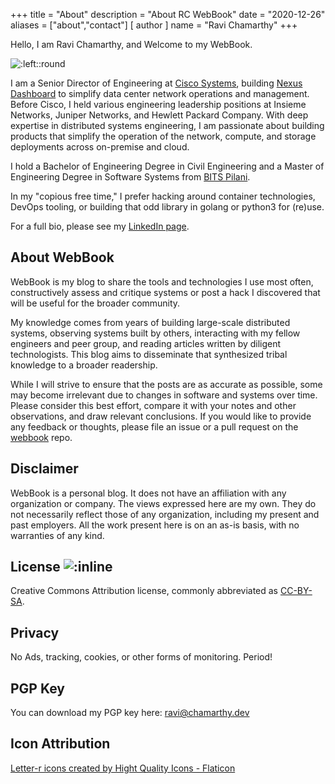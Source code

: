 +++
title = "About"
description = "About RC WebBook"
date = "2020-12-26"
aliases = ["about","contact"]
[ author ]
  name = "Ravi Chamarthy"
+++

Hello, I am Ravi Chamarthy, and Welcome to my WebBook.

![:left::round](https://avatars3.githubusercontent.com/u/819205?s=400&u=2f61ca4eb7305bdb5dd9256416074476d3545a79&v=4)

I am a Senior Director of Engineering at [Cisco Systems](https://www.cisco.com),
building [Nexus Dashboard](https://www.cisco.com/go/nexusdashboard)
to simplify data center network operations and management. Before Cisco, I held
various engineering leadership positions at Insieme Networks, Juniper Networks,
and Hewlett Packard Company. With deep expertise in distributed systems
engineering, I am passionate about building products that simplify the operation
of the network, compute, and storage deployments across on-premise and cloud.

I hold a Bachelor of Engineering Degree in Civil Engineering and a Master of
Engineering Degree in Software Systems from [BITS Pilani](https://bits-pilani.ac.in/).

In my "copious free time," I prefer hacking around container technologies,
DevOps tooling, or building that odd library in golang or python3 for (re)use.

For a full bio, please see my [LinkedIn page](https://linkedin.com/in/ravinag).

## About WebBook

WebBook is my blog to share the tools and technologies I use most often,
constructively assess and critique systems or post a hack I discovered that will
be useful for the broader community.

My knowledge comes from years of building large-scale distributed systems,
observing systems built by others, interacting with my fellow engineers and peer
group, and reading articles written by diligent technologists. This blog
aims to disseminate that synthesized tribal knowledge to a broader
readership.

While I will strive to ensure that the posts are as accurate as possible, some
may become irrelevant due to changes in software and systems over time. Please
consider this best effort, compare it with your notes and other observations,
and draw relevant conclusions. If you would like to provide any feedback or
thoughts, please file an issue or a pull request on the
[webbook](https://github.com/rchamarthy/webbook) repo.

## Disclaimer

WebBook is a personal blog. It does not have an affiliation with any
organization or company. The views expressed here are my own. They do not
necessarily reflect those of any organization, including my present and past
employers. All the work present here is on an as-is basis, with no warranties of
any kind.

## License ![:inline](https://licensebuttons.net/l/by-sa/3.0/88x31.png)

Creative Commons Attribution license, commonly abbreviated as
[CC-BY-SA](https://creativecommons.org/licenses/by/4.0/legalcode).

## Privacy

No Ads, tracking, cookies, or other forms of monitoring. Period!

## PGP Key

You can download my PGP key here: [ravi@chamarthy.dev](/ravi.asc)

## Icon Attribution

[Letter-r icons created by Hight Quality Icons - Flaticon](https://www.flaticon.com/free-icons/letter-r)
